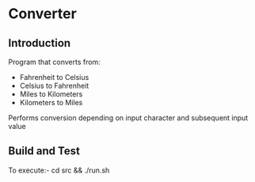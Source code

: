 # Converter

## Introduction

Program that converts from:

* Fahrenheit to Celsius
* Celsius to Fahrenheit
* Miles to Kilometers
* Kilometers to Miles

Performs conversion depending on input character and subsequent input value

## Build and Test

To execute:- cd src && ./run.sh
